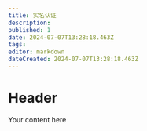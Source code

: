 ```yaml
---
title: 实名认证
description: 
published: 1
date: 2024-07-07T13:28:18.463Z
tags: 
editor: markdown
dateCreated: 2024-07-07T13:28:18.463Z
---
```


# Header
Your content here